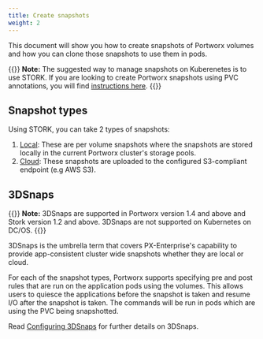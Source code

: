 ```yaml
---
title: Create snapshots
weight: 2
---
```


This document will show you how to create snapshots of Portworx volumes and how you can clone those snapshots to use them in pods.

{{<info>}}
**Note:** The suggested way to manage snapshots on Kuberenetes is to use STORK. If you are looking to create Portworx snapshots using PVC annotations, you will find [instructions here](/portworx-install-with-kubernetes/storage-operations/create-snapshots/snaps-annotations).
{{</info>}}

## Snapshot types
Using STORK, you can take 2 types of snapshots:

1. [Local](/portworx-install-with-kubernetes/storage-operations/create-snapshots/snaps-local): These are per volume snapshots where the snapshots are stored locally in the current Portworx cluster's storage pools.
2. [Cloud](/portworx-install-with-kubernetes/storage-operations/create-snapshots/snaps-cloud): These snapshots are uploaded to the configured S3-compliant endpoint (e.g AWS S3).

## 3DSnaps
{{<info>}}
**Note:** 3DSnaps are supported in Portworx version 1.4 and above and Stork version 1.2 and above. 3DSnaps are not supported on Kubernetes on DC/OS.
{{</info>}}

3DSnaps is the umbrella term that covers PX-Enterprise's capability to provide app-consistent cluster wide snapshots whether they are local or cloud.

For each of the snapshot types, Portworx supports specifying pre and post rules that are run on the application pods using the volumes. This allows users to quiesce the applications before the snapshot is taken and resume I/O after the snapshot is taken. The commands will be run in pods which are using the PVC being snapshotted.

Read [Configuring 3DSnaps](/portworx-install-with-kubernetes/storage-operations/create-snapshots/snaps-3d) for further details on 3DSnaps.
